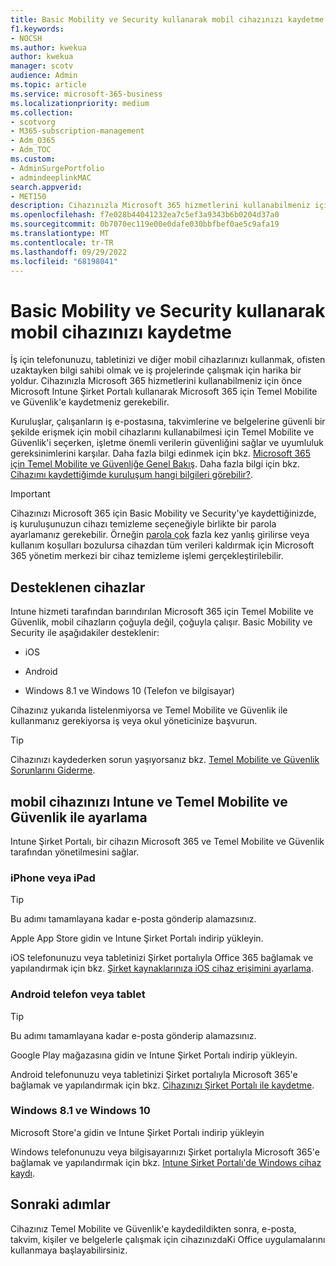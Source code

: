 ```yaml
---
title: Basic Mobility ve Security kullanarak mobil cihazınızı kaydetme
f1.keywords:
- NOCSH
ms.author: kwekua
author: kwekua
manager: scotv
audience: Admin
ms.topic: article
ms.service: microsoft-365-business
ms.localizationpriority: medium
ms.collection:
- scotvorg
- M365-subscription-management
- Adm_O365
- Adm_TOC
ms.custom:
- AdminSurgePortfolio
- admindeeplinkMAC
search.appverid:
- MET150
description: Cihazınızla Microsoft 365 hizmetlerini kullanabilmeniz için önce microsoft 365 için Temel Mobilite ve Güvenlik'e kaydetmeniz gerekebilir.
ms.openlocfilehash: f7e028b44041232ea7c5ef3a9343b6b0204d37a0
ms.sourcegitcommit: 0b7070ec119e00e0dafe030bbfbef0ae5c9afa19
ms.translationtype: MT
ms.contentlocale: tr-TR
ms.lasthandoff: 09/29/2022
ms.locfileid: "68198041"
---
```

# <a name="enroll-your-mobile-device-using-basic-mobility-and-security"></a>Basic Mobility ve Security kullanarak mobil cihazınızı kaydetme

İş için telefonunuzu, tabletinizi ve diğer mobil cihazlarınızı kullanmak, ofisten uzaktayken bilgi sahibi olmak ve iş projelerinde çalışmak için harika bir yoldur. Cihazınızla Microsoft 365 hizmetlerini kullanabilmeniz için önce Microsoft Intune Şirket Portalı kullanarak Microsoft 365 için Temel Mobilite ve Güvenlik'e kaydetmeniz gerekebilir.

Kuruluşlar, çalışanların iş e-postasına, takvimlerine ve belgelerine güvenli bir şekilde erişmek için mobil cihazlarını kullanabilmesi için Temel Mobilite ve Güvenlik'i seçerken, işletme önemli verilerin güvenliğini sağlar ve uyumluluk gereksinimlerini karşılar. Daha fazla bilgi edinmek için bkz. [Microsoft 365 için Temel Mobilite ve Güvenliğe Genel Bakış](overview.md). Daha fazla bilgi için bkz. [Cihazımı kaydettiğimde kuruluşum hangi bilgileri görebilir?](/intune-user-help/what-info-can-your-company-see-when-you-enroll-your-device-in-intune).

> [!IMPORTANT]
> Cihazınızı Microsoft 365 için Basic Mobility ve Security'ye kaydettiğinizde, iş kuruluşunuzun cihazı temizleme seçeneğiyle birlikte bir parola ayarlamanız gerekebilir. Örneğin <a href="https://go.microsoft.com/fwlink/p/?linkid=2024339" target="_blank">parola çok</a> fazla kez yanlış girilirse veya kullanım koşulları bozulursa cihazdan tüm verileri kaldırmak için Microsoft 365 yönetim merkezi bir cihaz temizleme işlemi gerçekleştirilebilir.

## <a name="supported-devices"></a>Desteklenen cihazlar

Intune hizmeti tarafından barındırılan Microsoft 365 için Temel Mobilite ve Güvenlik, mobil cihazların çoğuyla değil, çoğuyla çalışır. Basic Mobility ve Security ile aşağıdakiler desteklenir:

- iOS

- Android

- Windows 8.1 ve Windows 10 (Telefon ve bilgisayar)

Cihazınız yukarıda listelenmiyorsa ve Temel Mobilite ve Güvenlik ile kullanmanız gerekiyorsa iş veya okul yöneticinize başvurun.

> [!TIP]
> Cihazınızı kaydederken sorun yaşıyorsanız bkz. [Temel Mobilite ve Güvenlik Sorunlarını Giderme](frequently-asked-questions.yml).

## <a name="set-up-your-mobile-device-with-intune-and-basic-mobility-and-security"></a>mobil cihazınızı Intune ve Temel Mobilite ve Güvenlik ile ayarlama

Intune Şirket Portalı, bir cihazın Microsoft 365 ve Temel Mobilite ve Güvenlik tarafından yönetilmesini sağlar.

### <a name="iphone-or-ipad"></a>iPhone veya iPad

> [!TIP]
> Bu adımı tamamlayana kadar e-posta gönderip alamazsınız.

Apple App Store gidin ve Intune Şirket Portalı indirip yükleyin.

iOS telefonunuzu veya tabletinizi Şirket portalıyla Office 365 bağlamak ve yapılandırmak için bkz. [Şirket kaynaklarınıza iOS cihaz erişimini ayarlama](/mem/intune/user-help/enroll-your-device-in-intune-ios).

### <a name="android-phone-or-tablet"></a>Android telefon veya tablet

> [!TIP]
> Bu adımı tamamlayana kadar e-posta gönderip alamazsınız.

Google Play mağazasına gidin ve Intune Şirket Portalı indirip yükleyin.

Android telefonunuzu veya tabletinizi Şirket portalıyla Microsoft 365'e bağlamak ve yapılandırmak için bkz. [Cihazınızı Şirket Portalı ile kaydetme](/mem/intune/user-help/enroll-device-android-company-portal).

### <a name="windows-81-and-windows-10"></a>Windows 8.1 ve Windows 10

Microsoft Store'a gidin ve Intune Şirket Portalı indirip yükleyin

Windows telefonunuzu veya bilgisayarınızı Şirket portalıyla Microsoft 365'e bağlamak ve yapılandırmak için bkz. [Intune Şirket Portalı'de Windows cihaz kaydı](/intune-user-help/windows-enrollment-company-portal).

## <a name="next-steps"></a>Sonraki adımlar

Cihazınız Temel Mobilite ve Güvenlik'e kaydedildikten sonra, e-posta, takvim, kişiler ve belgelerle çalışmak için cihazınızdaKi Office uygulamalarını kullanmaya başlayabilirsiniz.